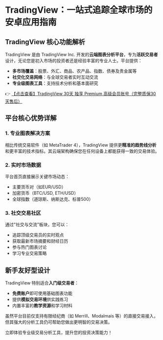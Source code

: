 # TradingView：一站式追踪全球市场的安卓应用指南

## TradingView 核心功能解析

TradingView 是由 TradingView Inc. 开发的**云端图表分析平台**，专为**活跃交易者**设计，无论您是初入市场的投资者还是经验丰富的专业人士。平台提供：

- **多市场覆盖**：股票、外汇、商品、农产品、指数、债券及贵金属等
- **社交化交易网络**：与全球交易者实时互动交流
- **专业级图表工具**：支持技术分析和基本面研究

👉 [【点击查看】TradingView 30天 独享 Premium 高级会员账号（完整质保30天售后）](https://bit.ly/TradingView-Pro)

## 平台核心优势详解

### 1. 专业图表解决方案
相比传统交易软件（如 MetaTrader 4），TradingView 提供更**精准的趋势线分析**和更丰富的技术指标。其云端架构确保您在任何设备上都能获得一致的交易体验。

### 2. 实时市场数据
平台首页直接展示关键市场动态：
- 主要货币对（如EUR/USD）
- 加密货币（BTC/USD, ETH/USD）
- 全球指数（道琼斯、纳斯达克、标普500）

### 3. 社交交易社区
通过"社交与交流"板块，您可以：
- 追踪顶级交易员的实时观点
- 获取最新市场摘要和财经日历
- 参与热门图表讨论
- 学习专业交易策略

## 新手友好型设计

TradingView 特别适合**入门级交易者**：
- **免费账户**即可使用基础图表功能
- 提供**模拟交易环境**供实践练习
- 内置丰富的**教学资源**和学习材料

虽然平台目前仅支持有限经纪商（如 Merrill、Modalmais 等）的直接交易接入，但其强大的分析工具仍可帮助您做出更明智的交易决策。

立即体验专业级交易分析工具，提升您的投资决策能力！